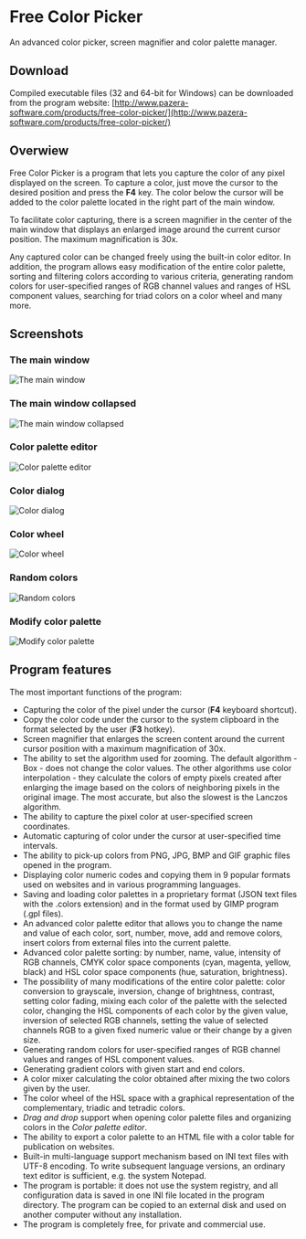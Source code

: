 # Free Color Picker

An advanced color picker, screen magnifier and color palette manager.

## Download

Compiled executable files (32 and 64-bit for Windows) can be downloaded from the program website: [http://www.pazera-software.com/products/free-color-picker/](http://www.pazera-software.com/products/free-color-picker/)

## Overwiew

Free Color Picker is a program that lets you capture the color of any pixel displayed on the screen. To capture a color, just move the cursor to the desired position and press the **F4** key. The color below the cursor will be added to the color palette located in the right part of the main window.

To facilitate color capturing, there is a screen magnifier in the center of the main window that displays an enlarged image around the current cursor position. The maximum magnification is 30x.

Any captured color can be changed freely using the built-in color editor. In addition, the program allows easy modification of the entire color palette, sorting and filtering colors according to various criteria, generating random colors for user-specified ranges of RGB channel values and ranges of HSL component values, searching for triad colors on a color wheel and many more.

## Screenshots

### The main window

![The main window](./doc_img/fcp_main.png)

### The main window collapsed

![The main window collapsed](./doc_img/fcp_collapsed.png)

### Color palette editor

![Color palette editor](./doc_img/fcp_palette_editor.png)

### Color dialog

![Color dialog](./doc_img/fcp_color_dialog.png)

### Color wheel

![Color wheel](./doc_img/fcp_color_wheel.png)

### Random colors

![Random colors](./doc_img/fcp_random_colors.png)

### Modify color palette

![Modify color palette](./doc_img/fcp_modify_palette_colors_basic.png)

## Program features

The most important functions of the program:

- Capturing the color of the pixel under the cursor (**F4** keyboard shortcut).
- Copy the color code under the cursor to the system clipboard in the format selected by the user (**F3** hotkey).
- Screen magnifier that enlarges the screen content around the current cursor position with a maximum magnification of 30x.
- The ability to set the algorithm used for zooming. The default algorithm - Box - does not change the color values. The other algorithms use color interpolation - they calculate the colors of empty pixels created after enlarging the image based on the colors of neighboring pixels in the original image. The most accurate, but also the slowest is the Lanczos algorithm.
- The ability to capture the pixel color at user-specified screen coordinates.
- Automatic capturing of color under the cursor at user-specified time intervals.
- The ability to pick-up colors from PNG, JPG, BMP and GIF graphic files opened in the program.
- Displaying color numeric codes and copying them in 9 popular formats used on websites and in various programming languages.
- Saving and loading color palettes in a proprietary format (JSON text files with the .colors extension) and in the format used by GIMP program (.gpl files).
- An advanced color palette editor that allows you to change the name and value of each color, sort, number, move, add and remove colors, insert colors from external files into the current palette.
- Advanced color palette sorting: by number, name, value, intensity of RGB channels, CMYK color space components (cyan, magenta, yellow, black) and HSL color space components (hue, saturation, brightness).
- The possibility of many modifications of the entire color palette: color conversion to grayscale, inversion, change of brightness, contrast, setting color fading, mixing each color of the palette with the selected color, changing the HSL components of each color by the given value, inversion of selected RGB channels, setting the value of selected channels RGB to a given fixed numeric value or their change by a given size.
- Generating random colors for user-specified ranges of RGB channel values and ranges of HSL component values.
- Generating gradient colors with given start and end colors.
- A color mixer calculating the color obtained after mixing the two colors given by the user.
- The color wheel of the HSL space with a graphical representation of the complementary, triadic and tetradic colors.
- *Drag and drop* support when opening color palette files and organizing colors in the *Color palette editor*.
- The ability to export a color palette to an HTML file with a color table for publication on websites.
- Built-in multi-language support mechanism based on INI text files with UTF-8 encoding. To write subsequent language versions, an ordinary text editor is sufficient, e.g. the system Notepad.
- The program is portable: it does not use the system registry, and all configuration data is saved in one INI file located in the program directory. The program can be copied to an external disk and used on another computer without any installation.
- The program is completely free, for private and commercial use.
